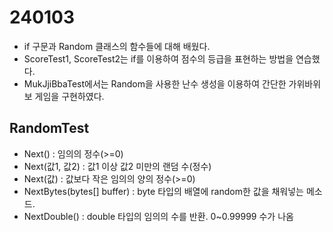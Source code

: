 # 240103
* if 구문과 Random 클래스의 함수들에 대해 배웠다.
* ScoreTest1, ScoreTest2는 if를 이용하여 점수의 등급을 표현하는 방법을 연습했다.
* MukJjiBbaTest에서는 Random을 사용한 난수 생성을 이용하여 간단한 가위바위보 게임을 구현하였다.

## RandomTest
* Next() : 임의의 정수(>=0)
* Next(값1, 값2) : 값1 이상 값2 미만의 랜덤 수(정수)
* Next(값) : 값보다 작은 임의의 양의 정수(>=0)
* NextBytes(bytes[] buffer) : byte 타입의 배열에 random한 값을 채워넣는 메소드.
* NextDouble() : double 타입의 임의의 수를 반환. 0~0.99999 수가 나옴
